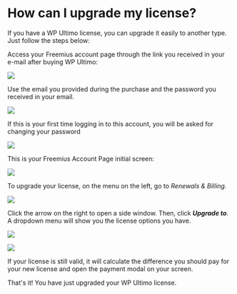 # How can I upgrade my license?

If you have a WP Ultimo license, you can upgrade it easily to another type. Just follow the steps below:

Access your Freemius account page through the link you received in your e-mail after buying WP Ultimo:

[![](https://wp-ultimo-space.fra1.cdn.digitaloceanspaces.com/hs-602125811f25b9041bebc762-kFXPifHWo-Account.png)](https://wp-ultimo-space.fra1.cdn.digitaloceanspaces.com/hs-602125811f25b9041bebc762-kFXPifHWo-Account.png)

Use the email you provided during the purchase and the password you received in your email.

[![](https://wp-ultimo-space.fra1.cdn.digitaloceanspaces.com/hs-602125811f25b9041bebc762-sz4pZH3oz-Login.png)](https://wp-ultimo-space.fra1.cdn.digitaloceanspaces.com/hs-602125811f25b9041bebc762-sz4pZH3oz-Login.png)

If this is your first time logging in to this account, you will be asked for changing your password

[![](https://wp-ultimo-space.fra1.cdn.digitaloceanspaces.com/hs-602125811f25b9041bebc762-y72kWhbvn-Changing.png)](https://wp-ultimo-space.fra1.cdn.digitaloceanspaces.com/hs-602125811f25b9041bebc762-y72kWhbvn-Changing.png)

This is your Freemius Account Page initial screen:

![](https://support.delta.nextpress.co/rails/active_storage/blobs/redirect/eyJfcmFpbHMiOnsibWVzc2FnZSI6IkJBaHBBZ2NnIiwiZXhwIjpudWxsLCJwdXIiOiJibG9iX2lkIn19--0da034463dc5160c3721c40b05c9448fe4f58e66/Freemius%20account.png)

To upgrade your license, on the menu on the left, go to _Renewals & Billing._

![](https://support.delta.nextpress.co/rails/active_storage/blobs/redirect/eyJfcmFpbHMiOnsibWVzc2FnZSI6IkJBaHBBZ2dnIiwiZXhwIjpudWxsLCJwdXIiOiJibG9iX2lkIn19--8dacbfe722ce2764ee51a6eaf4c74444525d9b2c/Freemius%20account%202.png)

Click the arrow on the right to open a side window. Then, click _**Upgrade to**._ A dropdown menu will show you the license options you have.

![](https://support.delta.nextpress.co/rails/active_storage/blobs/redirect/eyJfcmFpbHMiOnsibWVzc2FnZSI6IkJBaHBBZ2tnIiwiZXhwIjpudWxsLCJwdXIiOiJibG9iX2lkIn19--3d2706127704e40af0f90d90f5b5ffe42e26f18a/Freemius%20account%203.png)

![](https://support.delta.nextpress.co/rails/active_storage/blobs/redirect/eyJfcmFpbHMiOnsibWVzc2FnZSI6IkJBaHBBZ29nIiwiZXhwIjpudWxsLCJwdXIiOiJibG9iX2lkIn19--cf5a1c78f47de5bf34931a6d94af7ceb956bf80c/Freemius%20account%204.png)

If your license is still valid, it will calculate the difference you should pay for your new license and open the payment modal on your screen.

That's it! You have just upgraded your WP Ultimo license.
